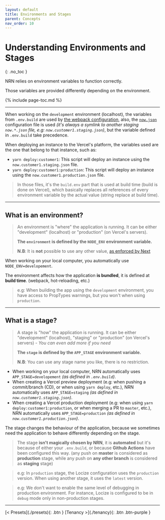 ```yaml
---
layout: default
title: Environments and Stages
parent: Concepts
nav_order: 10
---
```


# Understanding **Environments** and **Stages**
{: .no_toc }

<div class="code-example" markdown="1">
NRN relies on environment variables to function correctly.

Those variables are provided differently depending on the environment.
</div>

{% include page-toc.md %}

---

When working on the `development` environment (localhost), the variables from `.env.build` are used by [the webpack configuration](./next.config.js),
also, the [`now.json`](./now.json) configuration file is used _(it's always a symlink to another staging `now.*.json` file, e.g: `now.customer1.staging.json`)_, but the variable defined in `.env.build` take precedence.

When deploying an instance to the Vercel's platform, the variables used are the one that belong to that instance, such as:
- `yarn deploy:customer1`: This script will deploy an instance using the `now.customer1.staging.json` file.
- `yarn deploy:customer1:production`: This script will deploy an instance using the `now.customer1.production.json` file.

> In those files, it's the `build.env` part that is used at build time (build is done on Vercel), which basically replaces all references of every environment variable by the actual value (string replace at build time).

---

## What is an **environment**?

> An environment is "where" the application is running.
> It can be either "development" (localhost) or "production" (on Vercel's servers).
>
> **The `environment` is defined by the `NODE_ENV` environment variable.**
>
> **N.B**: It is **not** possible to use any other value, [as enforced by Next](https://github.com/vercel/next.js/blob/master/errors/env-key-not-allowed.md)

When working on your local computer, you automatically use `NODE_ENV=developement`.

The environment affects how the application **is bundled**, it is defined at **build time**. (webpack, hot-reloading, etc.)

> e.g: When building the app using the `development` environment, you have access to PropTypes warnings, but you won't when using `production`.

---

## What is a **stage**?

> A stage is "how" the application is running.
> It can be either "development" (localhost), "staging" or "production" (on Vercel's servers) - _You can even add more if you need_
>
> **The `stage` is defined by the `APP_STAGE` environment variable.**
>
> **N.B**: You can use any stage name you like, there is no restriction.

- When working on your local computer, NRN automatically uses `APP_STAGE=developement` _(as defined in `.env.build`)_.
- When creating a Vercel preview deployment (e.g: when pushing a commit/branch (CD), or when using `yarn deploy`, etc.), NRN automatically uses `APP_STAGE=staging` _(as defined in `now.customer1.staging.json`)_.
- When creating a Vercel production deployment (e.g: when using `yarn deploy:customer1:production`, or when merging a PR to `master`, etc.), NRN automatically uses `APP_STAGE=production` _(as defined in `now.customer1.production.json`)_.

The stage changes the behaviour of the application, because we sometimes need the application to behave differently depending on the stage.

> The stage **isn't magically chosen by NRN**, it is **automated** but it's because of either your `.env.build`, or because **Github Actions** have been configured this way.
> (any push on **master** is considered as **production** stage, while any push on **any other branch** is considered as **staging** stage)

> e.g: In `production` stage, the Locize configuration uses the `production` version.
> When using another stage, it uses the `latest` version.

> e.g: We don't want to enable the same level of debugging in production environment.
> For instance, Locize is configured to be in `debug` mode only in non-production stages.

---

<div class="pagination-section">
    <span class="fs-4" markdown="1">
    [< Presets](./presets){: .btn }
    </span>
    <span class="fs-4" markdown="1">
    [Tenancy >](./tenancy){: .btn .btn-purple }
    </span>
</div>

